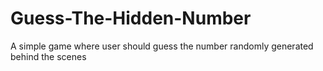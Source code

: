 # Guess-The-Hidden-Number
A simple game where user should guess the number randomly generated behind the scenes
